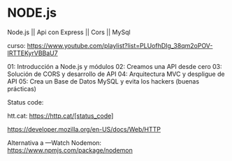 # NODE.js
Node.js || Api con Express || Cors || MySql

curso: https://www.youtube.com/playlist?list=PLUofhDIg_38qm2oPOV-IRTTEKyrVBBaU7

01: Introducción a Node.js y módulos
02: Creamos una API desde cero
03: Solución de CORS y desarrollo de API
04: Arquitectura MVC y despligue de API
05: Crea un Base de Datos MySQL y evita los hackers (buenas prácticas)


Status code:

htt.cat:
https://http.cat/[status_code]

https://developer.mozilla.org/en-US/docs/Web/HTTP

Alternativa a —Watch Nodemon:
https://www.npmjs.com/package/nodemon
